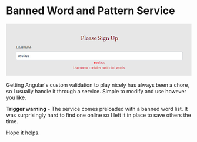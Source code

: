 
# Banned Word and Pattern Service

![banned word image](./bannedWord.jpg)

Getting Angular's custom validation to play nicely has always been a chore, so I usually handle it through a service.  Simple to modify and use however you like.  

**Trigger warning** - The service comes preloaded with a banned word list. It was surprisingly hard to find one online so I left it in place to save others the time.  

Hope it helps.
